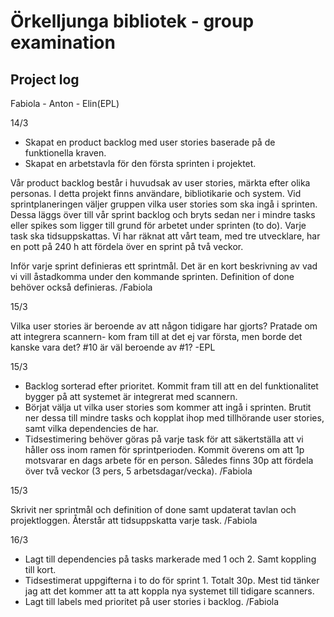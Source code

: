 # Örkelljunga bibliotek - group examination

## Project log 
Fabiola - Anton - Elin(EPL)

14/3
- Skapat en product backlog med user stories baserade på de funktionella kraven. 
- Skapat en arbetstavla för den första sprinten i projektet. 

Vår product backlog består i huvudsak av user stories, märkta efter olika personas. I detta projekt finns användare, bibliotikarie och system.
Vid sprintplaneringen väljer gruppen vilka user stories som ska ingå i sprinten. Dessa läggs över till vår sprint backlog och bryts sedan ner i mindre tasks eller spikes som ligger till grund för arbetet under sprinten (to do). Varje task ska tidsuppskattas. Vi har räknat att vårt team, med tre utvecklare, har en pott på 240 h att fördela över en sprint på två veckor.

Inför varje sprint definieras ett sprintmål. Det är en kort beskrivning av vad vi vill åstadkomma under den kommande sprinten. 
Definition of done behöver också definieras.
/Fabiola

15/3

Vilka user stories är beroende av att någon tidigare har gjorts?
Pratade om att integrera scannern- kom fram till at det ej var första, men borde det kanske vara det? #10 är väl beroende av #1? -EPL

15/3
- Backlog sorterad efter prioritet. Kommit fram till att en del funktionalitet bygger på att systemet är integrerat med scannern.
- Börjat välja ut vilka user stories som kommer att ingå i sprinten. Brutit ner dessa till mindre tasks och kopplat ihop med tillhörande user stories, samt vilka dependencies de har. 
- Tidsestimering behöver göras på varje task för att säkertställa att vi håller oss inom ramen för sprintperioden. Kommit överens om att 1p motsvarar en dags arbete för en person. Således finns 30p att fördela över två veckor (3 pers, 5 arbetsdagar/vecka). 
/Fabiola

15/3

Skrivit ner sprintmål och definition of done samt updaterat tavlan och projektloggen.
Återstår att tidsuppskatta varje task. 
/Fabiola

16/3
- Lagt till dependencies på tasks markerade med 1 och 2. Samt koppling till kort. 
- Tidsestimerat uppgifterna i to do för sprint 1. Totalt 30p. Mest tid tänker jag att det kommer att ta att koppla nya systemet till tidigare scanners.
- Lagt till labels med prioritet på user stories i backlog. 
/Fabiola
